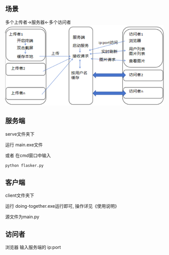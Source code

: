 ## 场景

多个上传者->服务器<-多个访问者
![流程](flow.png)

## 服务端

serve文件夹下

运行 main.exe文件

或者 在cmd窗口中输入
```sh
python flasker.py
```

## 客户端

client文件夹下

运行 doing-together.exe运行即可, 操作详见《使用说明》

源文件为main.py

## 访问者

浏览器 输入服务端的 ip:port

